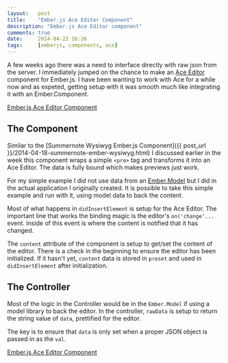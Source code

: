 ```yaml
---
layout:   post
title:    "Ember.js Ace Editor Component"
description: "Ember.js Ace Editor component"
comments: true
date:     2014-04-22 16:26
tags:     [emberjs, components, ace]
---
```


A few weeks ago there was a need to interface directly with raw json from the server. I immediately jumped on the chance to make an [Ace Editor](http://ace.c9.io/) component for Ember.js. I have been wanting to work with Ace for a while now and as expeted, getting setup with it was smooth much like integrating it with an Ember.Component.


<a class="jsbin-embed" href="http://emberjs.jsbin.com/lizez/8/embed?output">Ember.js Ace Editor Component</a><script src="http://static.jsbin.com/js/embed.js"></script>


## The Component

Similar to the [Summernote Wysiwyg Ember.js Component]({{ post_url }}/2014-04-18-summernote-ember-wysiwyg.html) I discussed earlier in the week this component wraps a simple `<pre>` tag and transforms it into an Ace Editor. The data is fully bound which makes previews just work.

For my simple example I did not use data from an [Ember.Model](https://github.com/ebryn/ember-model) but I did in the actual application I originally created. It is possible to take this simple example and run with it, using model data to back the content.

Most of what happens in `didInsertElement` is setup for the Ace Editor. The important line that works the binding magic is the editor's `on('change'...` event. Inside of this event is where the content is notified that it has changed.

The `content` attribute of the component is setup to get/set the content of the editor. There is a check in the beginning to ensure the editor has been initialized. If it hasn't yet, `content` data is stored in `preset` and used in `didInsertElement` after initialization.

## The Controller

Most of the logic in the Controller would be in the `Ember.Model` if using a model library to back the editor. In the controller, `rawData` is setup to return the string value of `data`, prettified for the editor.

The key is to ensure that `data` is only set when a proper JSON object is passed in as the `val`.


<a class="jsbin-embed" href="http://emberjs.jsbin.com/lizez/8/embed?js">Ember.js Ace Editor Component</a><script src="http://static.jsbin.com/js/embed.js"></script>

